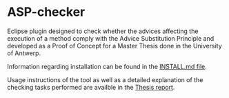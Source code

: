 ASP-checker
===========

Eclipse plugin designed to check whether the advices affecting the execution of a method comply with the Advice Substitution Principle and developed as a Proof of Concept for a Master Thesis done in the University of Antwerp.

Information regarding installation can be found in the [INSTALL.md file](http://).

Usage instructions of the tool as well as a detailed explanation of the checking tasks performed are availble in the [Thesis report](report.pdf).
